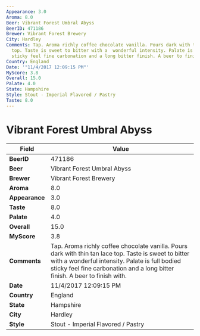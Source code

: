```yaml
---
Appearance: 3.0
Aroma: 8.0
Beer: Vibrant Forest Umbral Abyss
BeerID: 471186
Brewer: Vibrant Forest Brewery
City: Hardley
Comments: Tap. Aroma richly coffee chocolate vanilla. Pours dark with thin tan lace
  top. Taste is sweet to bitter with a  wonderful intensity. Palate is full bodied
  sticky feel fine carbonation and a long bitter finish. A beer to finish with.
Country: England
Date: '"11/4/2017 12:09:15 PM"'
MyScore: 3.8
Overall: 15.0
Palate: 4.0
State: Hampshire
Style: Stout - Imperial Flavored / Pastry
Taste: 8.0
---
```


# Vibrant Forest Umbral Abyss

| Field         | Value |
|---------------|-------|
| **BeerID** | 471186 |
| **Beer** | Vibrant Forest Umbral Abyss |
| **Brewer** | Vibrant Forest Brewery |
| **Aroma** | 8.0 |
| **Appearance** | 3.0 |
| **Taste** | 8.0 |
| **Palate** | 4.0 |
| **Overall** | 15.0 |
| **MyScore** | 3.8 |
| **Comments** | Tap. Aroma richly coffee chocolate vanilla. Pours dark with thin tan lace top. Taste is sweet to bitter with a  wonderful intensity. Palate is full bodied sticky feel fine carbonation and a long bitter finish. A beer to finish with. |
| **Date** | 11/4/2017 12:09:15 PM |
| **Country** | England |
| **State** | Hampshire |
| **City** | Hardley |
| **Style** | Stout - Imperial Flavored / Pastry |

